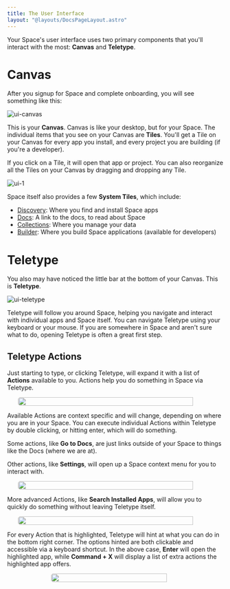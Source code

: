 ```yaml
---
title: The User Interface
layout: "@layouts/DocsPageLayout.astro"
---
```


Your Space's user interface uses two primary components that you'll interact with the most: **Canvas** and **Teletype**.

# Canvas

After you signup for Space and complete onboarding, you will see something like this:

![ui-canvas](/docs_assets/use/ui-canvas.png)

This is your **Canvas**. Canvas is like your desktop, but for your Space. The individual items that you see on your Canvas are **Tiles**. You'll get a Tile on your Canvas for every app you install, and every project you are building (if you're a developer).

If you click on a Tile, it will open that app or project. You can also reorganize all the Tiles on your Canvas by dragging and dropping any Tile.

![ui-1](/docs_assets/use/ui-1.png)

Space itself also provides a few **System Tiles**, which include:

- [Discovery](/docs/en/use/space-apps/discovery): Where you find and install Space apps
- [Docs](/docs/en/): A link to the docs, to read about Space
- [Collections](/docs/en/use/your-data/collections): Where you manage your data
- [Builder](/docs/en/build/fundemantals/development/builder): Where you build Space applications (available for developers)

# Teletype

You also may have noticed the little bar at the bottom of your Canvas. This is **Teletype**.

![ui-teletype](/docs_assets/use/ui-teletype.png)

Teletype will follow you around Space, helping you navigate and interact with individual apps and Space itself. You can navigate Teletype using your keyboard or your mouse. If you are somewhere in Space and aren't sure what to do, opening Teletype is often a great first step.

## Teletype Actions

Just starting to type, or clicking Teletype, will expand it with a list of **Actions** available to you. Actions help you do something in Space via Teletype.

<div style="display:flex; justify-content: center;"><img style="border-radius: 5px; width: 90%; max-width:500px;" src="/docs_assets/use/ui-3.png"/> </div>

Available Actions are context specific and will change, depending on where you are in your Space. You can execute individual Actions within Teletype by double clicking, or hitting enter, which will do something.

Some actions, like **Go to Docs**, are just links outside of your Space to things like the Docs (where we are at).

Other actions, like **Settings**, will open up a Space context menu for you to interact with.

<div style="display:flex; justify-content: center;"><img style="border-radius: 5px; width: 90%; max-width:500px;" src="/docs_assets/use/ui-4.png"/> </div>

More advanced Actions, like **Search Installed Apps**, will allow you to quickly do something without leaving Teletype itself.

<div style="display:flex; justify-content: center;"><img style="border-radius: 5px; width: 90%; max-width:500px;" src="/docs_assets/use/ui-5.png"/> </div>

For every Action that is highlighted, Teletype will hint at what you can do in the bottom right corner. The options hinted are both clickable and accessible via a keyboard shortcut. In the above case, **Enter** will open the highlighted app, while **Command + X** will display a list of extra actions the highlighted app offers.

<div style="display:flex; justify-content: center;"><img style="border-radius: 5px; width: 90%; max-width:300px;" src="/docs_assets/use/ui-6.png"/> </div>